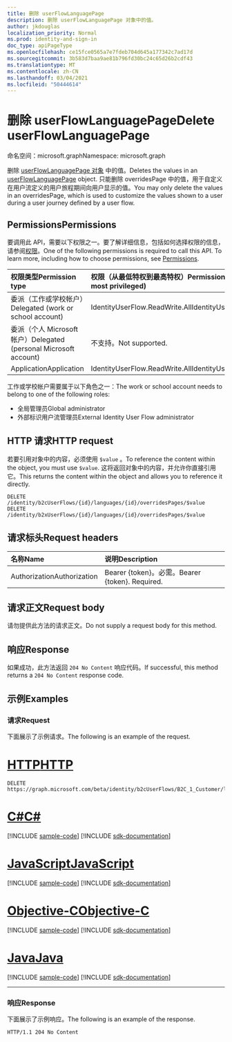 ```yaml
---
title: 删除 userFlowLanguagePage
description: 删除 userFlowLanguagePage 对象中的值。
author: jkdouglas
localization_priority: Normal
ms.prod: identity-and-sign-in
doc_type: apiPageType
ms.openlocfilehash: ce15fce0565a7e7fdeb704d645a177342c7ad17d
ms.sourcegitcommit: 3b583d7baa9ae81b796fd30bc24c65d26b2cdf43
ms.translationtype: MT
ms.contentlocale: zh-CN
ms.lasthandoff: 03/04/2021
ms.locfileid: "50444614"
---
```

# <a name="delete-userflowlanguagepage"></a><span data-ttu-id="b89c9-103">删除 userFlowLanguagePage</span><span class="sxs-lookup"><span data-stu-id="b89c9-103">Delete userFlowLanguagePage</span></span>

<span data-ttu-id="b89c9-104">命名空间：microsoft.graph</span><span class="sxs-lookup"><span data-stu-id="b89c9-104">Namespace: microsoft.graph</span></span>

<span data-ttu-id="b89c9-105">删除 [userFlowLanguagePage 对象](../resources/userflowlanguagepage.md) 中的值。</span><span class="sxs-lookup"><span data-stu-id="b89c9-105">Deletes the values in an [userFlowLanguagePage](../resources/userflowlanguagepage.md) object.</span></span> <span data-ttu-id="b89c9-106">只能删除 overridesPage 中的值，用于自定义在用户流定义的用户旅程期间向用户显示的值。</span><span class="sxs-lookup"><span data-stu-id="b89c9-106">You may only delete the values in an overridesPage, which is used to customize the values shown to a user during a user journey defined by a user flow.</span></span>

## <a name="permissions"></a><span data-ttu-id="b89c9-107">Permissions</span><span class="sxs-lookup"><span data-stu-id="b89c9-107">Permissions</span></span>

<span data-ttu-id="b89c9-p102">要调用此 API，需要以下权限之一。要了解详细信息，包括如何选择权限的信息，请参阅[权限](/graph/permissions-reference)。</span><span class="sxs-lookup"><span data-stu-id="b89c9-p102">One of the following permissions is required to call this API. To learn more, including how to choose permissions, see [Permissions](/graph/permissions-reference).</span></span>

|<span data-ttu-id="b89c9-110">权限类型</span><span class="sxs-lookup"><span data-stu-id="b89c9-110">Permission type</span></span>      | <span data-ttu-id="b89c9-111">权限（从最低特权到最高特权）</span><span class="sxs-lookup"><span data-stu-id="b89c9-111">Permissions (from least to most privileged)</span></span>              |
|:--------------------|:---------------------------------------------------------|
|<span data-ttu-id="b89c9-112">委派（工作或学校帐户）</span><span class="sxs-lookup"><span data-stu-id="b89c9-112">Delegated (work or school account)</span></span>|<span data-ttu-id="b89c9-113">IdentityUserFlow.ReadWrite.All</span><span class="sxs-lookup"><span data-stu-id="b89c9-113">IdentityUserFlow.ReadWrite.All</span></span>|
|<span data-ttu-id="b89c9-114">委派（个人 Microsoft 帐户）</span><span class="sxs-lookup"><span data-stu-id="b89c9-114">Delegated (personal Microsoft account)</span></span>| <span data-ttu-id="b89c9-115">不支持。</span><span class="sxs-lookup"><span data-stu-id="b89c9-115">Not supported.</span></span>|
|<span data-ttu-id="b89c9-116">Application</span><span class="sxs-lookup"><span data-stu-id="b89c9-116">Application</span></span>|<span data-ttu-id="b89c9-117">IdentityUserFlow.ReadWrite.All</span><span class="sxs-lookup"><span data-stu-id="b89c9-117">IdentityUserFlow.ReadWrite.All</span></span>|

<span data-ttu-id="b89c9-118">工作或学校帐户需要属于以下角色之一：</span><span class="sxs-lookup"><span data-stu-id="b89c9-118">The work or school account needs to belong to one of the following roles:</span></span>

* <span data-ttu-id="b89c9-119">全局管理员</span><span class="sxs-lookup"><span data-stu-id="b89c9-119">Global administrator</span></span>
* <span data-ttu-id="b89c9-120">外部标识用户流管理员</span><span class="sxs-lookup"><span data-stu-id="b89c9-120">External Identity User Flow administrator</span></span>

## <a name="http-request"></a><span data-ttu-id="b89c9-121">HTTP 请求</span><span class="sxs-lookup"><span data-stu-id="b89c9-121">HTTP request</span></span>

<span data-ttu-id="b89c9-122">若要引用对象中的内容，必须使用 `$value` 。</span><span class="sxs-lookup"><span data-stu-id="b89c9-122">To reference the content within the object, you must use `$value`.</span></span> <span data-ttu-id="b89c9-123">这将返回对象中的内容，并允许你直接引用它。</span><span class="sxs-lookup"><span data-stu-id="b89c9-123">This returns the content within the object and allows you to reference it directly.</span></span>

<!-- {
  "blockType": "ignored"
}
-->

``` http
DELETE /identity/b2cUserFlows/{id}/languages/{id}/overridesPages/$value
DELETE /identity/b2xUserFlows/{id}/languages/{id}/overridesPages/$value
```

## <a name="request-headers"></a><span data-ttu-id="b89c9-124">请求标头</span><span class="sxs-lookup"><span data-stu-id="b89c9-124">Request headers</span></span>

|<span data-ttu-id="b89c9-125">名称</span><span class="sxs-lookup"><span data-stu-id="b89c9-125">Name</span></span>|<span data-ttu-id="b89c9-126">说明</span><span class="sxs-lookup"><span data-stu-id="b89c9-126">Description</span></span>|
|:---|:---|
|<span data-ttu-id="b89c9-127">Authorization</span><span class="sxs-lookup"><span data-stu-id="b89c9-127">Authorization</span></span>|<span data-ttu-id="b89c9-p104">Bearer {token}。必需。</span><span class="sxs-lookup"><span data-stu-id="b89c9-p104">Bearer {token}. Required.</span></span>|

## <a name="request-body"></a><span data-ttu-id="b89c9-130">请求正文</span><span class="sxs-lookup"><span data-stu-id="b89c9-130">Request body</span></span>

<span data-ttu-id="b89c9-131">请勿提供此方法的请求正文。</span><span class="sxs-lookup"><span data-stu-id="b89c9-131">Do not supply a request body for this method.</span></span>

## <a name="response"></a><span data-ttu-id="b89c9-132">响应</span><span class="sxs-lookup"><span data-stu-id="b89c9-132">Response</span></span>

<span data-ttu-id="b89c9-133">如果成功，此方法返回 `204 No Content` 响应代码。</span><span class="sxs-lookup"><span data-stu-id="b89c9-133">If successful, this method returns a `204 No Content` response code.</span></span>

## <a name="examples"></a><span data-ttu-id="b89c9-134">示例</span><span class="sxs-lookup"><span data-stu-id="b89c9-134">Examples</span></span>

### <a name="request"></a><span data-ttu-id="b89c9-135">请求</span><span class="sxs-lookup"><span data-stu-id="b89c9-135">Request</span></span>

<span data-ttu-id="b89c9-136">下面展示了示例请求。</span><span class="sxs-lookup"><span data-stu-id="b89c9-136">The following is an example of the request.</span></span>


# <a name="http"></a>[<span data-ttu-id="b89c9-137">HTTP</span><span class="sxs-lookup"><span data-stu-id="b89c9-137">HTTP</span></span>](#tab/http)
<!-- {
  "blockType": "request",
  "name": "delete_userflowlanguagepage"
}
-->

``` http
DELETE https://graph.microsoft.com/beta/identity/b2cUserFlows/B2C_1_Customer/languages/en/overridesPages/phonefactor/$value
```
# <a name="c"></a>[<span data-ttu-id="b89c9-138">C#</span><span class="sxs-lookup"><span data-stu-id="b89c9-138">C#</span></span>](#tab/csharp)
[!INCLUDE [sample-code](../includes/snippets/csharp/delete-userflowlanguagepage-csharp-snippets.md)]
[!INCLUDE [sdk-documentation](../includes/snippets/snippets-sdk-documentation-link.md)]

# <a name="javascript"></a>[<span data-ttu-id="b89c9-139">JavaScript</span><span class="sxs-lookup"><span data-stu-id="b89c9-139">JavaScript</span></span>](#tab/javascript)
[!INCLUDE [sample-code](../includes/snippets/javascript/delete-userflowlanguagepage-javascript-snippets.md)]
[!INCLUDE [sdk-documentation](../includes/snippets/snippets-sdk-documentation-link.md)]

# <a name="objective-c"></a>[<span data-ttu-id="b89c9-140">Objective-C</span><span class="sxs-lookup"><span data-stu-id="b89c9-140">Objective-C</span></span>](#tab/objc)
[!INCLUDE [sample-code](../includes/snippets/objc/delete-userflowlanguagepage-objc-snippets.md)]
[!INCLUDE [sdk-documentation](../includes/snippets/snippets-sdk-documentation-link.md)]

# <a name="java"></a>[<span data-ttu-id="b89c9-141">Java</span><span class="sxs-lookup"><span data-stu-id="b89c9-141">Java</span></span>](#tab/java)
[!INCLUDE [sample-code](../includes/snippets/java/delete-userflowlanguagepage-java-snippets.md)]
[!INCLUDE [sdk-documentation](../includes/snippets/snippets-sdk-documentation-link.md)]

---


### <a name="response"></a><span data-ttu-id="b89c9-142">响应</span><span class="sxs-lookup"><span data-stu-id="b89c9-142">Response</span></span>

<span data-ttu-id="b89c9-143">下面展示了示例响应。</span><span class="sxs-lookup"><span data-stu-id="b89c9-143">The following is an example of the response.</span></span>

<!-- {
  "blockType": "response",
  "truncated": true
}
-->

``` http
HTTP/1.1 204 No Content
```
